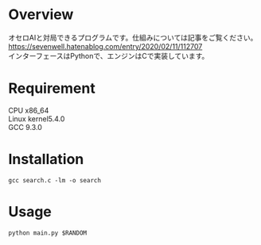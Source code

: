 # Overview
オセロAIと対局できるプログラムです。仕組みについては記事をご覧ください。  
https://sevenwell.hatenablog.com/entry/2020/02/11/112707  
インターフェースはPythonで、エンジンはCで実装しています。

# Requirement
CPU x86_64  
Linux kernel5.4.0  
GCC 9.3.0  

# Installation
`gcc search.c -lm -o search`

# Usage
`python main.py $RANDOM`